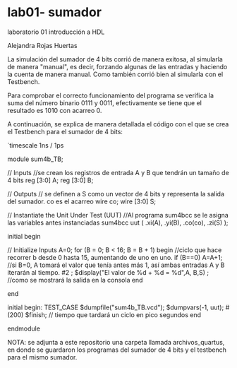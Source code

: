 # lab01- sumador 
laboratorio 01 introducción a HDL

Alejandra Rojas Huertas

La simulación del sumador de 4 bits corrió de manera exitosa, al simularla de manera "manual", es decir, forzando algunas de las entradas y haciendo la cuenta de manera manual. Como también corrió bien al simularla con el Testbench. 

Para comprobar el correcto funcionamiento del programa se verifica la suma del número binario 0111 y 0011, efectivamente se tiene que el resultado es 1010 con acarreo 0.

A continuación, se explica de manera detallada el código con el que se crea el Testbench para el sumador de 4 bits:

`timescale 1ns / 1ps

module sum4b_TB;

  // Inputs    //se crean los registros de entrada A y B que tendrán un tamaño de 4 bits
  reg [3:0] A;
  reg [3:0] B;

  // Outputs // se definen a S como un vector de 4 bits y representa la salida del sumador. co es el acarreo
  wire co;
  wire [3:0] S;

  // Instantiate the Unit Under Test (UUT) //Al programa sum4bcc se le asigna las variables antes instanciadas 
  sum4bcc uut (
    .xi(A), 
    .yi(B), 
    .co(co), 
    .zi(S)
  );

  
  initial begin
  

  // Initialize Inputs
    A=0; 
	 for (B = 0; B < 16; B = B + 1) begin //ciclo que hace recorrer b desde 0 hasta 15, aumentando de uno en uno.
      if (B==0)
        A=A+1; //si B=0, A tomará el valor que tenía antes más 1, así ambas entradas A y B iterarán al tiempo.
      #2 ;
		$display("El valor de %d + %d = %d",A, B,S) ; //como se mostrará la salida en la consola
    end
	
  end      

  initial begin: TEST_CASE
     $dumpfile("sum4b_TB.vcd");
     $dumpvars(-1, uut);
     #(200) $finish; // tiempo que tardará un ciclo en pico segundos
   end


endmodule

NOTA: se adjunta a este repositorio una carpeta llamada archivos_quartus, en donde se guardaron los programas 
del sumador de 4 bits y el testbench para el mismo sumador.